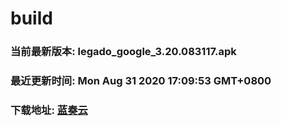 # build

### 当前最新版本: legado_google_3.20.083117.apk
### 最近更新时间: Mon Aug 31 2020 17:09:53 GMT+0800
### 下载地址: [蓝奏云](https://wwa.lanzous.com/b0d8bblej)
